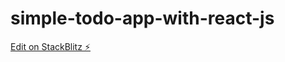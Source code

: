 # simple-todo-app-with-react-js

[Edit on StackBlitz ⚡️](https://stackblitz.com/edit/simple-todo-app-with-react-js)